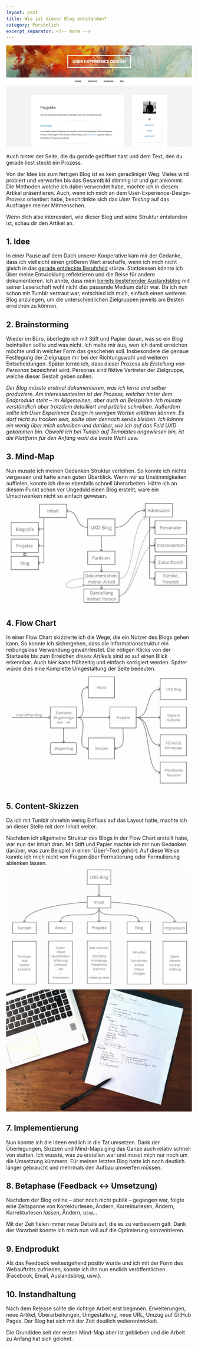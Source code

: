 ```yaml
---
layout: post
title: Wie ist dieser Blog entstanden?
category: Persönlich
excerpt_separator: <!-- more -->
---
```


![Screenshot vom alten Layout](assets/blog-screenshot.png)

Auch hinter der Seite, die du gerade geöffnet hast und dem Text, den du gerade liest steckt ein Prozess.

Von der Idee bis zum fertigen Blog ist es kein geradliniger Weg. Vieles wird probiert und verworfen bis das Gesamtbild stimmig ist und gut ankommt. Die Methoden welche ich dabei verwendet habe, möchte ich in diesem Artikel präsentieren. Auch, wenn ich mich an dem User-Experience-Design-Prozess orientiert habe, beschränkte sich das _User Testing_ auf das Ausfragen meiner Mitmenschen.

Wenn dich also interessiert, wie dieser Blog und seine Struktur entstanden ist, schau dir den Artikel an. <!-- more -->

## 1\. Idee

In einer Pause auf dem Dach unserer Kooperative kam mir der Gedanke, dass ich vielleicht einen größeren Wert erschaffe, wenn ich mich nicht gleich in das [gerade entdeckte Berufsfeld](http://www.usabilityreport.de/anfang) stürze. Stattdessen könnte ich über meine Entwicklung reflektieren und die Reise für andere dokumentieren. Ich ahnte, dass mein [bereits bestehender Auslandsblog](http://impacto-cultural.tumblr.com/) mit seiner Leserschaft wohl nicht das passende Medium dafür war. Da ich nun schon mit Tumblr vertraut war, entschied ich mich, einfach einen weiteren Blog anzulegen, um die unterschiedlichen Zielgruppen jeweils am Besten erreichen zu können.

## 2\. Brainstorming

Wieder im Büro, überlegte ich mit Stift und Papier daran, was so ein Blog beinhalten sollte und was nicht. Ich malte mir aus, wen ich damit erreichen möchte und in welcher Form das geschehen soll. Insbesondere die genaue Festlegung der Zielgruppe mir bei der Richtungswahl und weiteren Entscheidungen. Später lernte ich, dass dieser Prozess als _Erstellung von Personas_ bezeichnet wird. Personas sind fiktive Vertreter der Zielgruppe, welche dieser Gestalt geben sollen.

_Der Blog müsste erstmal dokumentieren, was ich lerne und selber produziere. Am interessantesten ist der Prozess, welcher hinter dem Endprodukt steht – im Allgemeinen, aber auch an Beispielen. Ich müsste verständlich aber trotzdem detailliert und präzise schreiben. Außerdem sollte ich User Experience Design in wenigen Worten erklären können. Es darf nicht zu trocken sein, sollte aber dennoch seriös bleiben. Ich könnte ein wenig über mich schreiben und darüber, wie ich auf das Feld UXD gekommen bin. Obwohl ich bei Tumblr auf Templates angewiesen bin, ist die Plattform für den Anfang wohl die beste Wahl usw._

## 3\. Mind-Map

Nun musste ich meinen Gedanken Struktur verleihen. So konnte ich nichts vergessen und hatte einen guten Überblick. Wenn mir so Unstimmigkeiten auffielen, konnte ich diese ebenfalls schnell überarbeiten. Hätte ich an diesem Punkt schon vor Ungeduld einen Blog erstellt, wäre ein Umschwenken nicht so einfach gewesen.![Mind Map](assets/blog-mind-map.jpg)

## 4\. Flow Chart

In einer Flow Chart skizzierte ich die Wege, die ein Nutzer des Blogs gehen kann. So konnte ich sichergehen, dass die Informationsstruktur ein reibungslose Verwendung gewährleistet. Die nötigen Klicks von der Startseite bis zum Erreichen _dieses Artikels_ sind so auf einen Blick erkennbar. Auch hier kann frühzeitig und einfach korrigiert werden. Später würde dies eine Komplette Umgestaltung der Seite bedeuten. ![Flow Chart](assets/blog-flow-chart.jpg)

## 5\. Content-Skizzen

Da ich mit Tumblr ohnehin wenig Einfluss auf das Layout hatte, machte ich an dieser Stelle mit dem Inhalt weiter.

Nachdem ich allgemeine Struktur des Blogs in der Flow Chart erstellt habe, war nun der Inhalt dran. Mit Stift und Papier machte ich mir nun Gedanken darüber, was zum Beispiel in einen 'Über'-Text gehört. Auf diese Weise konnte ich mich nicht von Fragen über Formatierung oder Formulierung ablenken lassen. ![Blog Content](assets/blog-pages.jpg)![Schreibtisch bei FECADESJ](assets/workspace.jpg)

## 7\. Implementierung

Nun konnte ich die Ideen endlich in die Tat umsetzen. Dank der Überlegungen, Skizzen und Mind-Maps ging das Ganze auch relativ schnell von statten. Ich wusste, was zu erstellen war und musst mich nur noch um die Umsetzung kümmern. Für meinen letzten Blog hatte ich noch deutlich länger gebraucht und mehrmals den Aufbau umwerfen müssen.

## 8\. Betaphase (Feedback ↔ Umsetzung)

Nachdem der Blog online – aber noch nicht publik – gegangen war, folgte eine Zeitspanne von Korrekturlesen, Ändern, Korrekturlesen, Ändern, Korrekturlesen _lassen_, Ändern, usw...

Mit der Zeit fielen immer neue Details auf, die es zu verbessern galt. Dank der Vorarbeit konnte ich mich nun voll auf die Optimierung konzentrieren.

## 9\. Endprodukt

Als das Feedback weitestgehend positiv wurde und ich mit der Form des Webauftritts zufrieden, konnte ich ihn nun endlich veröffentlichen (Facebook, Email, Auslandsblog, usw.).

## 10\. Instandhaltung

Nach dem Release sollte die richtige Arbeit erst beginnen. Erweiterungen, neue Artikel, Überarbeitungen, Umgestaltung, neue URL, Umzug auf GitHub Pages. Der Blog hat sich mit der Zeit deutlich weiterentwickelt.

Die Grundidee seit der ersten Mind-Map aber ist geblieben und die Arbeit zu Anfang hat sich gelohnt.

